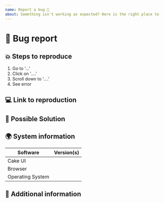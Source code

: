 ```yaml
---
name: Report a bug 🐛
about: Something isn't working as expected? Here is the right place to report.
---
```


<!---
Thanks for creating an issue 😄!

Please search open/closed issues before submitting. Someone
might have asked the same thing before 😉!

Please fill out all of the sections of this template marked as REQUIRED! We
ask for this information because we need it in order to understand your issue
and quickly diagnose it or provide a solution. Failure to provide the
required information will result in your issue being closed.

We're all volunteers here, so help us help you by taking the time to
accurately fill out this template. ❤️
-->

# 🐛 Bug report

<!-- REQUIRED: Provide a brief description of your bug below -->

## 💥 Steps to reproduce

<!-- REQUIRED -->

1. Go to '...'
2. Click on '....'
3. Scroll down to '....'
4. See error

## 💻 Link to reproduction

<!--
REQUIRED

Create a minimal reproduction in CodeSandbox. We have created these official templates to make this easy:

CodeSandbox reproduction: https://your-codesandbox-link-goes-here.io

## 🧐 Expected behavior

<!-- Explain what you expected to happen -->

## 🧭 Possible Solution

<!-- Not required, but feel free to suggest a possible solution below if you
have one in mind. -->

## 🌍 System information

<!-- REQUIRED -->

| Software         | Version(s) |
| ---------------- | ---------- |
| Cake UI          |            |
| Browser          |            |
| Operating System |            |

## 📝 Additional information

<!-- Use this section to provide any additional information you might have,
like screenshots, notes, or links to ideas. -->

